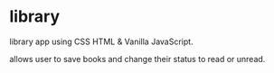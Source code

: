 # library

library app using CSS HTML & Vanilla JavaScript. 

allows user to save books and change their status to read or unread. 
